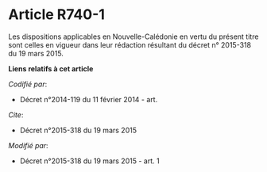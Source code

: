 # Article R740-1

Les dispositions applicables en Nouvelle-Calédonie en vertu du présent titre sont celles en vigueur dans leur rédaction
résultant du décret n° 2015-318 du 19 mars 2015.

**Liens relatifs à cet article**

_Codifié par_:

  - Décret n°2014-119 du 11 février 2014 - art.

_Cite_:

  - Décret n°2015-318 du 19 mars 2015

_Modifié par_:

  - Décret n°2015-318 du 19 mars 2015 - art. 1
